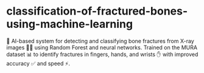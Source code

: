 # classification-of-fractured-bones-using-machine-learning
🦴 AI-based system for detecting and classifying bone fractures from X-ray images 🧠📸 using Random Forest  and neural networks. Trained on the MURA dataset 📊 to identify fractures in fingers, hands, and wrists ✋ with improved accuracy ✅ and speed ⚡.

